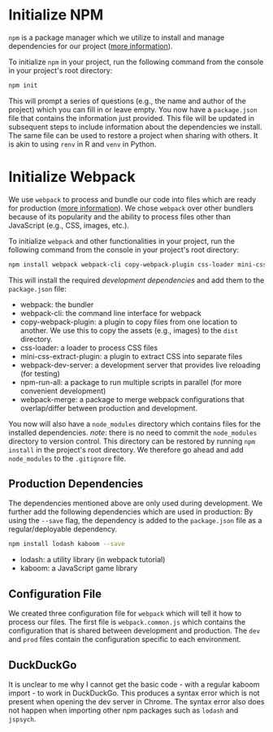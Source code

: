 # Initialize NPM

`npm` is a package manager which we utilize to install and manage dependencies for our project ([more information](https://docs.npmjs.com/about-npm)).

To initialize `npm` in your project, run the following command from the console in your project's root directory:

```bash
npm init
```

This will prompt a series of questions (e.g., the name and author of the project) which you can fill in or leave empty.
You now have a `package.json` file that contains the information just provided. This file will be updated in subsequent steps to include information about the dependencies we install. The same file can be used to restore a project when sharing with others. It is akin to using `renv` in R and `venv` in Python.

# Initialize Webpack

We use `webpack` to process and bundle our code into files which are ready for production ([more information](https://webpack.js.org/concepts/)). We chose `webpack` over other bundlers because of its popularity and the ability to process files other than JavaScript (e.g., CSS, images, etc.).

To initialize `webpack` and other functionalities in your project, run the following command from the console in your project's root directory:

```bash
npm install webpack webpack-cli copy-webpack-plugin css-loader mini-css-extract-plugin webpack-dev-server npm-run-all webpack-merge --save-dev
```

This will install the required _development dependencies_ and add them to the `package.json` file:

- webpack: the bundler
- webpack-cli: the command line interface for webpack
- copy-webpack-plugin: a plugin to copy files from one location to another. We use this to copy the assets (e.g., images) to the `dist` directory.
- css-loader: a loader to process CSS files
- mini-css-extract-plugin: a plugin to extract CSS into separate files
- webpack-dev-server: a development server that provides live reloading (for testing)
- npm-run-all: a package to run multiple scripts in parallel (for more convenient development)
- webpack-merge: a package to merge webpack configurations that overlap/differ between production and development.

You now will also have a `node_modules` directory which contains files for the installed dependencies.
_note_: there is no need to commit the `node_modules` directory to version control. This directory can be restored by running `npm install` in the project's root directory. We therefore go ahead and add `node_modules` to the `.gitignore` file.

## Production Dependencies

The dependencies mentioned above are only used during development. We further add the following dependencies which are used in production:
By using the `--save` flag, the dependency is added to the `package.json` file as a regular/deployable dependency.

```bash
npm install lodash kaboom --save
```

- lodash: a utility library (in webpack tutorial)
- kaboom: a JavaScript game library

## Configuration File

We created three configuration file for `webpack` which will tell it how to process our files.
The first file is `webpack.common.js` which contains the configuration that is shared between development and production. The `dev` and `prod` files contain the configuration specific to each environment.

## DuckDuckGo

It is unclear to me why I cannot get the basic code - with a regular kaboom import - to work in DuckDuckGo. This produces a syntax error which is not present when opening the dev server in Chrome. The syntax error also does not happen when importing other npm packages such as `lodash` and `jspsych`.
